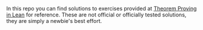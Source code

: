 In this repo you can find solutions to exercises provided at [Theorem Proving in Lean](https://leanprover.github.io/theorem_proving_in_lean/) for reference.
These are not official or officially tested solutions, they are simply a newbie's best effort.